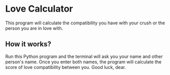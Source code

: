 # Love Calculator

This program will calculate the compatibility you have with your crush or the person you are in love with.

## How it works?

Run this Python program and the terminal will ask you your name and other person's name. Once you enter both names, the program will calculate the score of love compatibility between you. Good luck, dear.